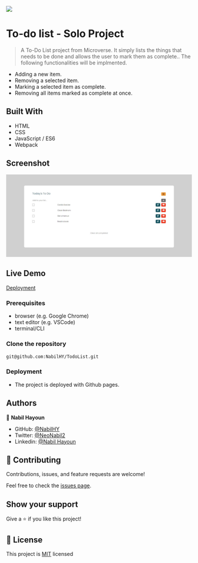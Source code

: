 ![](https://img.shields.io/badge/Microverse-blueviolet)

# To-do list - Solo Project

> A To-Do List project from Microverse.  It simply lists the things that needs to be done and allows the user to mark them as complete..
> The following functionalities will be implmented.
- Adding a new item.
- Removing a selected item.
- Marking a selected item as complete.
- Removing all items marked as complete at once.


## Built With

- HTML
- CSS
- JavaScript / ES6
- Webpack


## Screenshot

![todoscreenshot](./todo-screenshot.jpg)

## Live Demo
[Deployment](https://nabilhy.github.io/To-Do-List/)


### Prerequisites
- browser (e.g. Google Chrome)
- text editor (e.g. VSCode)
- terminal/CLI

### Clone the repository

```
git@github.com:NabilHY/TodoList.git
```

### Deployment

- The project is deployed with Github pages.



## Authors

👤 **Nabil Hayoun**

- GitHub: [@NabilHY](https://github.com/NabilHY)
- Twitter: [@NeoNabil2](https://twitter.com/NeoNabil2)
- Linkedin: [@Nabil Hayoun](https://www.linkedin.com/in/nabilhayun/)


## 🤝 Contributing

Contributions, issues, and feature requests are welcome!

Feel free to check the [issues page](../../issues/).

## Show your support

Give a ⭐️ if you like this project!


## 📝 License

This project is [MIT](./MIT.md) licensed
